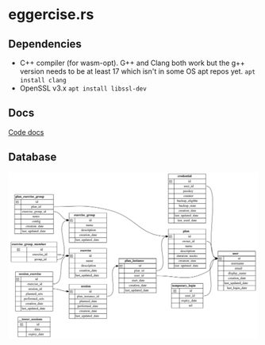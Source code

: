 # eggercise.rs

## Dependencies 
- C++ compiler (for wasm-opt). G++ and Clang both work but the g++ version needs to be at least 17 which isn't in some OS apt repos yet. `apt install clang`
- OpenSSL v3.x `apt install libssl-dev`

## Docs

[Code docs](https://cs2dsb.github.io/eggercise.rs)

## Database 

![Database ER diagram](doc/database_diagram.svg "Database ER diagram")